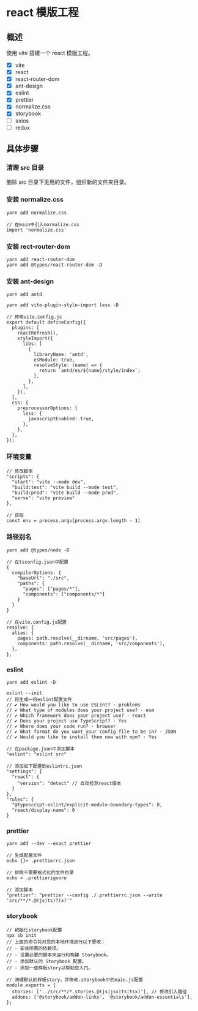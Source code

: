 # react 模版工程

## 概述

使用 vite 搭建一个 react 模版工程。

- [x] vite
- [x] react
- [x] react-router-dom
- [x] ant-design
- [x] eslint
- [x] prettier
- [x] normalize.css
- [x] storybook
- [ ] axios
- [ ] redux

## 具体步骤

### 清理 src 目录

删除 src 目录下无用的文件，组织新的文件夹目录。

### 安装 normalize.css

```
yarn add normalize.css

// 在main中引入normalize.css
import 'normalize.css'
```

### 安装 rect-router-dom

```
yarn add react-router-dom
yarn add @types/react-router-dom -D
```

### 安装 ant-design

```
yarn add antd

yarn add vite-plugin-style-import less -D

// 修改vite.config.js
export default defineConfig({
  plugins: [
    reactRefresh(),
    styleImport({
      libs: [
        {
          libraryName: 'antd',
          esModule: true,
          resolveStyle: (name) => {
            return `antd/es/${name}/style/index`;
          },
        },
      ],
    }),
  ],
  css: {
    preprocessorOptions: {
      less: {
        javascriptEnabled: true,
      },
    },
  },
});
```

### 环境变量

```
// 修改脚本
"scripts": {
  "start": "vite --mode dev",
  "build:test": "vite build --mode test",
  "build:prod": "vite build --mode prod",
  "serve": "vite preview"
},

// 获取
const env = process.argv[process.argv.length - 1]
```

### 路径别名

```
yarn add @types/node -D

// 在tsconfig.json中配置
{
  compilerOptions: {
    "baseUrl": "./src",
    "paths": {
      "pages": ["pages/*"],
      "components": ["components/*"]
    }
  }
}

// 在vite.config.js配置
resolve: {
  alias: {
    pages: path.resolve(__dirname, 'src/pages'),
    components: path.resolve(__dirname, 'src/components'),
  },
},
```

### eslint

```
yarn add eslint -D

eslint --init
// 将生成一份eslint配置文件
// ✔ How would you like to use ESLint? · problems
// ✔ What type of modules does your project use? · esm
// ✔ Which framework does your project use? · react
// ✔ Does your project use TypeScript? · Yes
// ✔ Where does your code run? · browser
// ✔ What format do you want your config file to be in? · JSON
// ✔ Would you like to install them now with npm? · Yes

// 在package.json中添加脚本
"eslint": "eslint src"

// 添加如下配置到eslintrc.json
"settings": {
  "react": {
    "version": "detect" // 自动检测react版本
  }
},
"rules": {
  "@typescript-eslint/explicit-module-boundary-types": 0,
  "react/display-name": 0
}
```

### prettier

```
yarn add --dev --exact prettier

// 生成配置文件
echo {}> .prettierrc.json

// 排除不需要格式化的文件目录
echo > .prettierignore

// 添加脚本
"prettier": "prettier --config ./.prettierrc.json --write 'src/**/*.@(js|ts)?(x)'"
```

### storybook

```
// 初始化storybook配置
npx sb init
// 上面的命令将对您的本地环境进行以下更改：
// - 安装所需的依赖项。
// - 设置必要的脚本来运行和构建 Storybook。
// - 添加默认的 Storybook 配置。
// - 添加一些样板story以帮助您入门。

// 清理默认的样板story，并修改.storybook中的main.js配置
module.exports = {
  stories: ['../src/**/*.stories.@(js|jsx|ts|tsx)'], // 修改引入路径
  addons: ['@storybook/addon-links', '@storybook/addon-essentials'],
};
```
